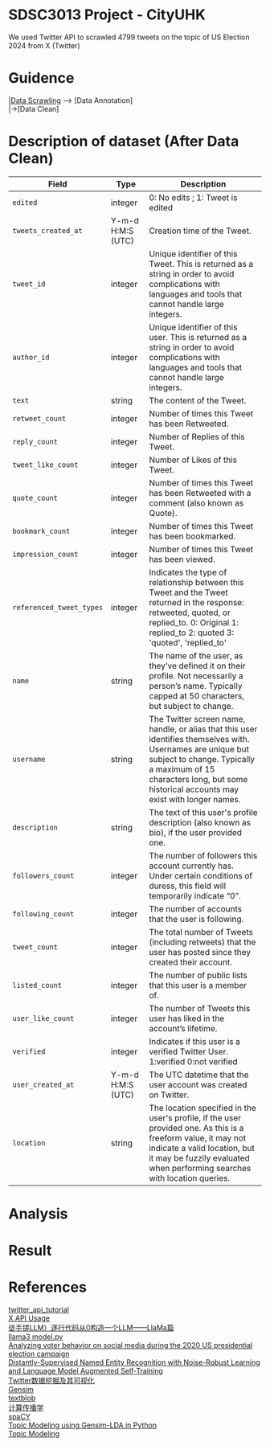 # SDSC3013 Project - CityUHK

We used Twitter API to scrawled 4799 tweets on the topic of US Election 2024 from X (Twitter)

# Guidence

|[Data Scrawling](https://github.com/ronineume/X-NLP-Project/blob/main/Data_preparation/guide.md) --> [Data Annotation] \
|->[Data Clean]

# Description of dataset (After Data Clean)
| Field                     | Type                    | Description                                                                                                                             |
|---------------------------|-------------------------|-----------------------------------------------------------------------------------------------------------------------------------------|
| `edited`                  | integer                   | 0: No edits ; 1: Tweet is edited |
| `tweets_created_at`       | Y-m-d H:M:S (UTC)        | Creation time of the Tweet.                                                                                                            |
| `tweet_id`                      | integer                 | Unique identifier of this Tweet. This is returned as a string in order to avoid complications with languages and tools that cannot handle large integers. |
| `author_id`              | integer                  | Unique identifier of this user. This is returned as a string in order to avoid complications with languages and tools that cannot handle large integers. |
| `text`                    | string                  | The content of the Tweet.                                                                                                              |
| `retweet_count`          | integer                 | Number of times this Tweet has been Retweeted.                                                                                         |
| `reply_count`            | integer                 | Number of Replies of this Tweet.                                                                                                        |
| `tweet_like_count`             | integer                 | Number of Likes of this Tweet.                                                                                                          |
| `quote_count`            | integer                 | Number of times this Tweet has been Retweeted with a comment (also known as Quote).                                                    |
| `bookmark_count`         | integer                 | Number of times this Tweet has been bookmarked.                                                                                         |
| `impression_count`       | integer                 | Number of times this Tweet has been viewed.                                                                                            |
| `referenced_tweet_types` | integer                    | Indicates the type of relationship between this Tweet and the Tweet returned in the response: retweeted, quoted, or replied_to. 0: Original 1: replied_to 2: quoted 3: 'quoted', 'replied_to'       |
| `name`                  | string                   | The name of the user, as they’ve defined it on their profile. Not necessarily a person’s name. Typically capped at 50 characters, but subject to change. |
| `username`       | string        | The Twitter screen name, handle, or alias that this user identifies themselves with. Usernames are unique but subject to change. Typically a maximum of 15 characters long, but some historical accounts may exist with longer names.|
| `description`                      | string                | The text of this user's profile description (also known as bio), if the user provided one. |
| `followers_count`              | integer                  | The number of followers this account currently has. Under certain conditions of duress, this field will temporarily indicate “0”. |
| `following_count`                    | integer                  | The number of accounts that the user is following.                                                                                                             |
| `tweet_count`          | integer                 | The total number of Tweets (including retweets) that the user has posted since they created their account.             |
| `listed_count`            | integer                 | The number of public lists that this user is a member of.                                                                                                      |
| `user_like_count`             | integer                 | The number of Tweets this user has liked in the account’s lifetime.                                                                                                          |
| `verified`          | integer                 | Indicates if this user is a verified Twitter User.   1:verified 0:not verified                                                                                    |
| `user_created_at`            | Y-m-d H:M:S (UTC)            | The UTC datetime that the user account was created on Twitter.                                                                                                        |
| `location`             | string                 | The location specified in the user's profile, if the user provided one. As this is a freeform value, it may not indicate a valid location, but it may be fuzzily evaluated when performing searches with location queries. |

# Analysis



# Result



# References
[twitter_api_tutorial](https://github.com/nestauk/dap_medium_articles/tree/dev/twitter_api_tutorial) \
[X API Usage](https://developer.x.com/en/docs/x-api/tweets/search/api-reference/get-tweets-search-recent) \
[徒手搓LLM）逐行代码从0构造一个LLM——LlaMa篇](https://zhuanlan.zhihu.com/p/1674261485) \
[llama3 model.py](https://github.com/meta-llama/llama3/blob/main/llama/model.py) \
[Analyzing voter behavior on social media during the 2020 US presidential election campaign](https://pmc.ncbi.nlm.nih.gov/articles/PMC9288921) \
[Distantly-Supervised Named Entity Recognition with Noise-Robust Learning and Language Model Augmented Self-Training](https://arxiv.org/abs/2109.05003) \
[Twitter数据挖掘及其可视化](https://www.hrwhisper.me/twitter-data-mining-and-visualization/) \
[Gensim](https://radimrehurek.com/gensim/auto_examples/index.html#documentation) \
[textblob](https://textblob.readthedocs.io/en/dev/) \
[计算传播学](https://chengjun.github.io/mybook/11-3-textblob.html) \
[spaCY](https://spacy.io/) \
[Topic Modeling using Gensim-LDA in Python](https://medium.com/analytics-vidhya/topic-modeling-using-gensim-lda-in-python-48eaa2344920) \
[Topic Modeling](https://ethen8181.github.io/machine-learning/clustering/topic_model/LDA.html#Getting-Started)
        


